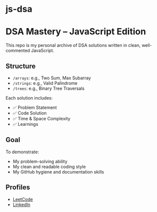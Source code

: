 # js-dsa
# DSA Mastery – JavaScript Edition

This repo is my personal archive of DSA solutions written in clean, well-commented JavaScript.

## Structure

- `/arrays`: e.g., Two Sum, Max Subarray
- `/strings`: e.g., Valid Palindrome
- `/trees`: e.g., Binary Tree Traversals

Each solution includes:
- ✅ Problem Statement
- ✅ Code Solution
- ✅ Time & Space Complexity
- ✅ Learnings

## Goal

To demonstrate:
- My problem-solving ability
- My clean and readable coding style
- My GitHub hygiene and documentation skills

##  Profiles
- [LeetCode](#)
- [LinkedIn](#)
